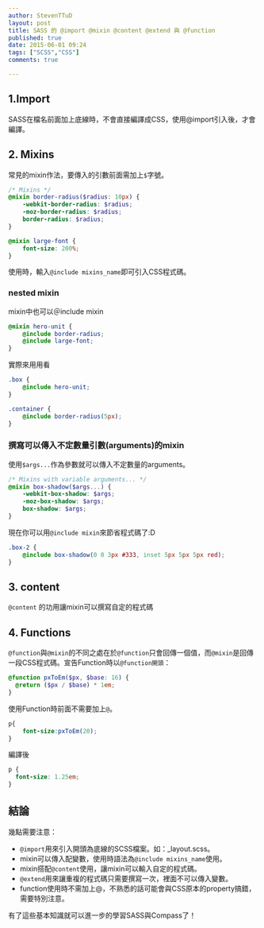 ```yaml
---
author: StevenTTuD
layout: post
title: SASS 的 @import @mixin @content @extend 與 @function
published: true
date: 2015-06-01 09:24
tags: ["SCSS","CSS"]
comments: true

---
```


## 1.Import
SASS在檔名前面加上底線時，不會直接編譯成CSS，使用@import引入後，才會編譯。


## 2. Mixins

常見的mixin作法，要傳入的引數前面需加上`$`字號。

```scss
/* Mixins */
@mixin border-radius($radius: 10px) {
	-webkit-border-radius: $radius;
	-moz-border-radius: $radius;
	border-radius: $radius;
}

@mixin large-font {
	font-size: 200%;
}
```
使用時，輸入`@include mixins_name`即可引入CSS程式碼。

### nested mixin

mixin中也可以＠include mixin

```scss
@mixin hero-unit {
	@include border-radius;
	@include large-font;
}
```

實際來用用看

```scss
.box {
	@include hero-unit;
}

.container {
	@include border-radius(5px);
}
```

### 撰寫可以傳入不定數量引數(arguments)的mixin


使用```$args...```作為參數就可以傳入不定數量的arguments。

```scss
/* Mixins with variable arguments... */
@mixin box-shadow($args...) {
	-webkit-box-shadow: $args;
	-moz-box-shadow: $args;
	box-shadow: $args;
}
```

現在你可以用`@include mixin`來節省程式碼了:D

```scss
.box-2 {
	@include box-shadow(0 0 3px #333, inset 5px 5px 5px red);
}
```

## 3. content
`@content` 的功用讓mixin可以撰寫自定的程式碼

## 4. Functions

`@function`與`@mixin`的不同之處在於`@function`只會回傳一個值，而`@mixin`是回傳一段CSS程式碼。宣告Function時以`@function開頭`：

```scss
@function pxToEm($px, $base: 16) {
  @return ($px / $base) * 1em;
}
```

使用Function時前面不需要加上`@`。

```scss
p{
    font-size:pxToEm(20);
}
```

編譯後

```css
p {
  font-size: 1.25em;
}
```

## 結論

幾點需要注意：

- `@import`用來引入開頭為底線的SCSS檔案。如：_layout.scss。
- mixin可以傳入配變數，使用時語法為`@include mixins_name`使用。
- mixin搭配`@content`使用，讓mixin可以輸入自定的程式碼。
- `@extend`用來讓重複的程式碼只需要撰寫一次，裡面不可以傳入變數。
- function使用時不需加上@，不熟悉的話可能會與CSS原本的property搞錯，需要特別注意。

有了這些基本知識就可以進一步的學習SASS與Compass了！

